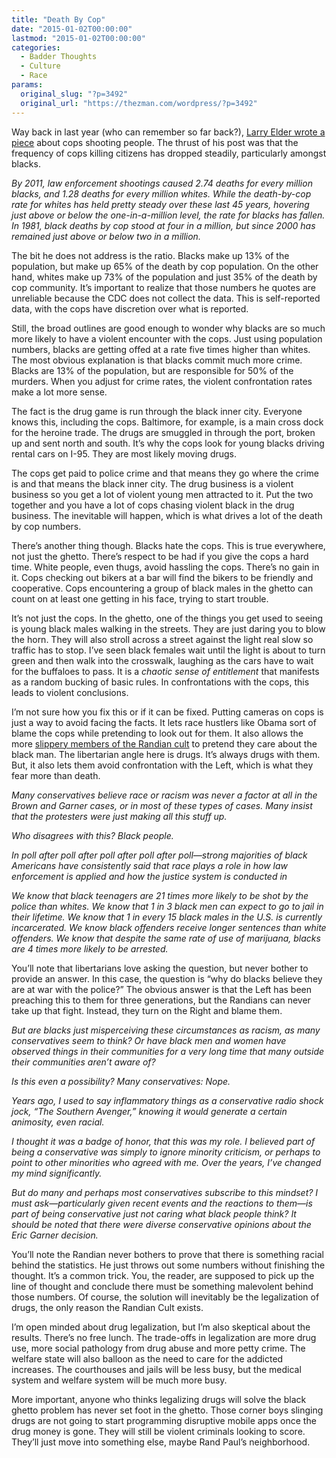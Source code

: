 ```yaml
---
title: "Death By Cop"
date: "2015-01-02T00:00:00"
lastmod: "2015-01-02T00:00:00"
categories:
  - Badder Thoughts
  - Culture
  - Race
params:
  original_slug: "?p=3492"
  original_url: "https://thezman.com/wordpress/?p=3492"
---
```


Way back in last year (who can remember so far back?), [Larry Elder
wrote a
piece](http://townhall.com/columnists/larryelder/2014/12/18/racial-cop-stories-that-didnt-make-the-cut-n1933217)
about cops shooting people. The thrust of his post was that the
frequency of cops killing citizens has dropped steadily, particularly
amongst blacks.

*By 2011, law enforcement shootings caused 2.74 deaths for every million
blacks, and 1.28 deaths for every million whites. While the death-by-cop
rate for whites has held pretty steady over these last 45 years,
hovering just above or below the one-in-a-million level, the rate for
blacks has fallen. In 1981, black deaths by cop stood at four in a
million, but since 2000 has remained just above or below two in a
million.*

The bit he does not address is the ratio. Blacks make up 13% of the
population, but make up 65% of the death by cop population. On the other
hand, whites make up 73% of the population and just 35% of the death by
cop community. It’s important to realize that those numbers he quotes
are unreliable because the CDC does not collect the data. This is
self-reported data, with the cops have discretion over what is reported.

Still, the broad outlines are good enough to wonder why blacks are so
much more likely to have a violent encounter with the cops. Just using
population numbers, blacks are getting offed at a rate five times higher
than whites. The most obvious explanation is that blacks commit much
more crime. Blacks are 13% of the population, but are responsible for
50% of the murders. When you adjust for crime rates, the violent
confrontation rates make a lot more sense.

The fact is the drug game is run through the black inner city. Everyone
knows this, including the cops. Baltimore, for example, is a main cross
dock for the heroine trade. The drugs are smuggled in through the port,
broken up and sent north and south. It’s why the cops look for young
blacks driving rental cars on I-95. They are most likely moving drugs.

The cops get paid to police crime and that means they go where the crime
is and that means the black inner city. The drug business is a violent
business so you get a lot of violent young men attracted to it. Put the
two together and you have a lot of cops chasing violent black in the
drug business. The inevitable will happen, which is what drives a lot of
the death by cop numbers.

There’s another thing though. Blacks hate the cops. This is true
everywhere, not just the ghetto. There’s respect to be had if you give
the cops a hard time. White people, even thugs, avoid hassling the cops.
There’s no gain in it. Cops checking out bikers at a bar will find the
bikers to be friendly and cooperative. Cops encountering a group of
black males in the ghetto can count on at least one getting in his face,
trying to start trouble.

It’s not just the cops. In the ghetto, one of the things you get used to
seeing is young black males walking in the streets. They are just daring
you to blow the horn. They will also stroll across a street against the
light real slow so traffic has to stop. I’ve seen black females wait
until the light is about to turn green and then walk into the crosswalk,
laughing as the cars have to wait for the buffaloes to pass. It is a
*chaotic sense of entitlement* that manifests as a random bucking of
basic rules. In confrontations with the cops, this leads to violent
conclusions.

I’m not sure how you fix this or if it can be fixed. Putting cameras on
cops is just a way to avoid facing the facts. It lets race hustlers like
Obama sort of blame the cops while pretending to look out for them. It
also allows the more [slippery members of the Randian
cult](http://www.theamericanconservative.com/articles/the-rights-race-deafness/)
to pretend they care about the black man. The libertarian angle here is
drugs. It’s always drugs with them. But, it also lets them avoid
confrontation with the Left, which is what they fear more than death.

*Many conservatives believe race or racism was never a factor at all in
the Brown and Garner cases, or in most of these types of cases. Many
insist that the protesters were just making all this stuff up.*

*Who disagrees with this? Black people.*

*In poll after poll after poll after poll after poll—strong majorities
of black Americans have consistently said that race plays a role in how
law enforcement is applied and how the justice system is conducted in*

*We know that black teenagers are 21 times more likely to be shot by the
police than whites. We know that 1 in 3 black men can expect to go to
jail in their lifetime. We know that 1 in every 15 black males in the
U.S. is currently incarcerated. We know black offenders receive longer
sentences than white offenders. We know that despite the same rate of
use of marijuana, blacks are 4 times more likely to be arrested.*

You’ll note that libertarians love asking the question, but never bother
to provide an answer. In this case, the question is “why do blacks
believe they are at war with the police?” The obvious answer is that the
Left has been preaching this to them for three generations, but the
Randians can never take up that fight. Instead, they turn on the Right
and blame them.

*But are blacks just misperceiving these circumstances as racism, as
many conservatives seem to think? Or have black men and women have
observed things in their communities for a very long time that many
outside their communities aren’t aware of?*

*Is this even a possibility? Many conservatives: Nope.*

*Years ago, I used to say inflammatory things as a conservative radio
shock jock, “The Southern Avenger,” knowing it would generate a certain
animosity, even racial.*

*I thought it was a badge of honor, that this was my role. I believed
part of being a conservative was simply to ignore minority criticism, or
perhaps to point to other minorities who agreed with me. Over the years,
I’ve changed my mind significantly.*

*But do many and perhaps most conservatives subscribe to this mindset? I
must ask—particularly given recent events and the reactions to them—is
part of being conservative just not caring what black people think? It
should be noted that there were diverse conservative opinions about the
Eric Garner decision.*

You’ll note the Randian never bothers to prove that there is something
racial behind the statistics. He just throws out some numbers without
finishing the thought. It’s a common trick. You, the reader, are
supposed to pick up the line of thought and conclude there must be
something malevolent behind those numbers. Of course, the solution will
inevitably be the legalization of drugs, the only reason the Randian
Cult exists.

I’m open minded about drug legalization, but I’m also skeptical about
the results. There’s no free lunch. The trade-offs in legalization are
more drug use, more social pathology from drug abuse and more petty
crime. The welfare state will also balloon as the need to care for the
addicted increases. The courthouses and jails will be less busy, but the
medical system and welfare system will be much more busy.

More important, anyone who thinks legalizing drugs will solve the black
ghetto problem has never set foot in the ghetto. Those corner boys
slinging drugs are not going to start programming disruptive mobile apps
once the drug money is gone. They will still be violent criminals
looking to score. They’ll just move into something else, maybe Rand
Paul’s neighborhood.
